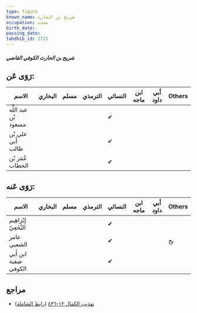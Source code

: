 ```yaml
---
type: figure
known_name: شريح بن الحارث
occupation: محدث
birth_date:
passing_date:
tahdhib_id: 2725
---
```

##### شريح بن الحارث الكوفي القاضي

## رَوَى عَن:
| الاسم                | البخاري | مسلم | الترمذي | النسائي | ابن ماجه | أبي داود | Others |
| -------------------- | ------- | ---- | ------- | ------- | -------- | -------- | ------ |
| عبد اللَّه بْن مسعود |         |      |         | ✔       |          |          |        |
| علي بْن أَبي طالب    |         |      |         | ✔       |          |          |        |
| عُمَر بْن الخطاب     |         |      |         | ✔       |          |          |        |
## رَوَى عَنه:
| الاسم                   | البخاري | مسلم | الترمذي | النسائي | ابن ماجه | أبي داود | Others |
| ----------------------- | ------- | ---- | ------- | ------- | -------- | -------- | ------ |
| إِبْرَاهِيم النَّخَعِيّ |         |      |         | ✔       |          |          |        |
| عامر الشعبي             |         |      |         | ✔       |          |          | بخ     |
| ابن أَبي صفية الكوفي    |         |      |         | ✔       |          |          |        |
## مراجع
- [تهذيب الكمال ١٢-٤٣٦](obsidian://open?vault=Tahdhib-al-Kamal&file=Figures/٢٧٢٥-شريح%20بن%20الحارث%20الكوفي%20القاضي) ([رابط الشاملة](https://shamela.ws/book/3722/6209))